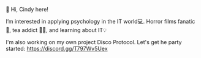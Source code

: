 👋 Hi, Cindy here!

  I’m interested in applying psychology in the IT world💻. Horror films fanatic👻, tea addict 🍵🧉, and learning about IT💡 



I'm also working on my own project Disco Protocol. Let's get he party started: https://discord.gg/T797Wv5Uex
